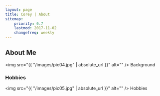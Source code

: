```yaml
---
layout: page
title: Corey | About
sitemap:
    priority: 0.7
    lastmod: 2017-11-02
    changefreq: weekly
---
```

## About Me

<span class="image left"><img src="{{ "/images/pic04.jpg" | absolute_url }}" alt="" /></span>
Background

### Hobbies

<span class="image left"><img src="{{ "/images/pic05.jpg" | absolute_url }}" alt="" /></span>
Hobbies
